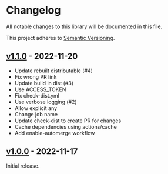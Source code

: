 # Changelog

All notable changes to this library will be documented in this file.

This project adheres to [Semantic Versioning](https://semver.org/spec/v2.0.0.html).

## [v1.1.0](https://github.com/NexusPHP/no-merge-commits/compare/v1.0.0...v1.1.0) - 2022-11-20

- Update rebuilt distributable (#4)
- Fix wrong PR link
- Update build in dist (#3)
- Use ACCESS_TOKEN
- Fix check-dist.yml
- Use verbose logging (#2)
- Allow explicit any
- Change job name
- Update check-dist to create PR for changes
- Cache dependencies using actions/cache
- Add enable-automerge workflow

## [v1.0.0](https://github.com/NexusPHP/no-merge-commits/releases/tag/v1.0.0) - 2022-11-17

Initial release.
